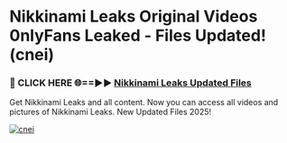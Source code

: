 # Nikkinami Leaks Original Videos 0nlyFans Leaked - Files Updated! (cnei)

<h3>🔴 CLICK HERE 🌐==►► <a href="https://tinyurl.com/2m67pmp6" rel="nofollow">Nikkinami Leaks Updated Files</a></h3>

Get Nikkinami Leaks and all content. Now you can access all videos and pictures of Nikkinami Leaks. New Updated Files 2025!

[![cnei](https://i.imgur.com/H4QAA4z.gif)](https://tinyurl.com/2m67pmp6)